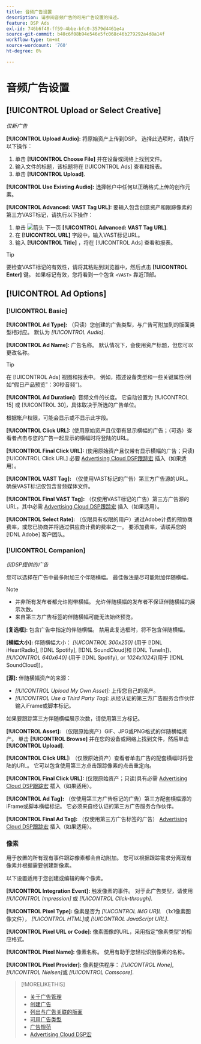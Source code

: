 ```yaml
---
title: 音频广告设置
description: 请参阅音频广告的可用广告设置的描述。
feature: DSP Ads
exl-id: 746b6f40-ff59-4bbe-bfc0-3579d4461e4a
source-git-commit: b40c6f08b94e546e5fc068c46b279292a4d8a14f
workflow-type: tm+mt
source-wordcount: '760'
ht-degree: 0%

---
```


# 音频广告设置

## [!UICONTROL Upload or Select Creative]

*仅新广告*

**[!UICONTROL Upload Audio]:** 将原始资产上传到DSP。 选择此选项时，请执行以下操作：

1. 单击 **[!UICONTROL Choose File]** 并在设备或网络上找到文件。
1. 输入文件的标题，该标题将在 [!UICONTROL Ads] 查看和报表。
1. 单击 **[!UICONTROL Upload]**.

**[!UICONTROL Use Existing Audio]:** 选择帐户中任何以正确格式上传的创作元素。

**[!UICONTROL Advanced: VAST Tag URL]:** 要输入包含创意资产和跟踪像素的第三方VAST标记，请执行以下操作：

1. 单击 ![箭头](/help/dsp/assets/compressed.png) 下一页 **[!UICONTROL Advanced: VAST Tag URL]**.
1. 在 **[!UICONTROL URL]** 字段中，输入VAST标记URL。
1. 输入 **[!UICONTROL Title]** ，将在 [!UICONTROL Ads] 查看和报表。

>[!TIP]
>
> 要检查VAST标记的有效性，请将其粘贴到浏览器中，然后点击 **[!UICONTROL Enter]** 键。 如果标记有效，您将看到一个包含 `<VAST>` 靠近顶部。

## [!UICONTROL Ad Options]

### [!UICONTROL Basic]

**[!UICONTROL Ad Type]:** （只读）您创建的广告类型，与广告可附加到的版面类型相对应。 默认为 *[!UICONTROL Audio]*.

**[!UICONTROL Ad Name]:** 广告名称。 默认情况下，会使用资产标题，但您可以更改名称。

>[!TIP]
>
> 在 [!UICONTROL Ads] 视图和报表中。 例如，描述设备类型和一些关键属性(例如“假日产品预览”：30秒音频”)。

**[!UICONTROL Ad Duration]:** 音频文件的长度。 它自动设置为 [!UICONTROL 15] 或 [!UICONTROL 30]，具体取决于所选的广告单位。

根据帐户权限，可能会显示或不显示此字段。

**[!UICONTROL Click URL]:** (使用原始资产且仅带有显示横幅的广告；（可选）查看者点击与您的广告一起显示的横幅时将登陆的URL。

**[!UICONTROL Final Click URL]:** (使用原始资产且仅带有显示横幅的广告；只读) [!UICONTROL Click URL] 必要 [Advertising Cloud DSP跟踪宏](/help/dsp/campaign-management/macros.md) 插入（如果适用）。

**[!UICONTROL VAST Tag]:** （仅使用VAST标记的广告）第三方广告源的URL。 确保VAST标记仅包含音频媒体文件。

**[!UICONTROL Final VAST Tag]:** （仅使用VAST标记的广告）第三方广告源的URL，其中必需 [Advertising Cloud DSP跟踪宏](/help/dsp/campaign-management/macros.md) 插入（如果适用）。

**[!UICONTROL Select Rate]:** （仅限具有权限的用户）通过Adobe计费的预协商费率，或您已协商并将通过供应商计费的费率之一。 要添加费率，请联系您的 [!DNL Adobe] 客户团队。

### [!UICONTROL Companion]

*仅DSP提供的广告*

您可以选择在广告中最多附加三个伴随横幅。 最佳做法是尽可能附加伴随横幅。

>[!NOTE]
>
>* 并非所有发布者都允许附带横幅。 允许伴随横幅的发布者不保证伴随横幅的展示次数。
>* 来自第三方广告标签的伴随横幅可能无法始终预览。


**\[复选框\]:** 包含广告中指定的伴随横幅。 禁用此复选框时，将不包含伴随横幅。

**\[横幅大小\]:** 伴随横幅大小： *[!UICONTROL 300x250]* (用于 [!DNL iHeartRadio], [!DNL Spotify], [!DNL SoundCloud]和 [!DNL TuneIn])、 *[!UICONTROL 640x640]* (用于 [!DNL Spotify), or *1024x1024]*(用于 [!DNL SoundCloud])。

**\[源\]:** 伴随横幅资产的来源：

* *[!UICONTROL Upload My Own Asset]:* 上传您自己的资产。
* *[!UICONTROL Use a Third Party Tag]:* 从经认证的第三方广告服务合作伙伴输入iFrame或脚本标记。

如果要跟踪第三方伴随横幅展示次数，请使用第三方标记。

**[!UICONTROL Asset]:** （仅限原始资产）GIF、JPG或PNG格式的伴随横幅资产。 单击 **[!UICONTROL Browse]** 并在您的设备或网络上找到文件，然后单击 **[!UICONTROL Upload]**.

**[!UICONTROL Click URL]:** （仅限原始资产）查看者单击广告的配套横幅时将登陆的URL。 它可以包含使用第三方点击跟踪像素的点击重定向。

**[!UICONTROL Final Click URL]:** (仅限原始资产；只读)具有必需 [Advertising Cloud DSP跟踪宏](/help/dsp/campaign-management/macros.md) 插入（如果适用）。

**[!UICONTROL Ad Tag]:** （仅使用第三方广告标记的广告）第三方配套横幅源的iFrame或脚本横幅标记。 它必须来自经认证的第三方广告服务合作伙伴。

**[!UICONTROL Final Ad Tag]:** （仅使用第三方广告标签的广告） [Advertising Cloud DSP跟踪宏](/help/dsp/campaign-management/macros.md) 插入（如果适用）。

### 像素

用于放置的所有现有事件跟踪像素都会自动附加。 您可以根据跟踪需求分离现有像素并根据需要创建新像素。

以下设置适用于您创建或编辑的每个像素。

**[!UICONTROL Integration Event]:** 触发像素的事件。 对于此广告类型，请使用 *[!UICONTROL Impression]* 或 *[!UICONTROL Click-through]*.

**[!UICONTROL Pixel Type]:** 像素是否为 *[!UICONTROL IMG UR]L* （1x1像素图像文件）， *[!UICONTROL HTML]*&#x200B;或 *[!UICONTROL JavaScript URL]*.

**[!UICONTROL Pixel URL or Code]:** 像素图像的URL，采用指定“像素类型”的相应格式。

**[!UICONTROL Pixel Name]:** 像素名称。 使用有助于您轻松识别像素的名称。

**[!UICONTROL Pixel Provider]:** 像素提供程序： *[!UICONTROL None]*, *[!UICONTROL Nielsen]*&#x200B;或 *[!UICONTROL Comscore]*.

>[!MORELIKETHIS]
>
>* [关于广告管理](ad-about.md)
>* [创建广告](ad-create.md)
>* [列出与广告关联的版面](/help/dsp/campaign-management/ads/ad-list-placements.md)
>* [可用广告类型](ad-types.md)
>* [广告规范](/help/dsp/assets/ad-specs.pdf)
>* [Advertising Cloud DSP宏](/help/dsp/campaign-management/macros.md)

